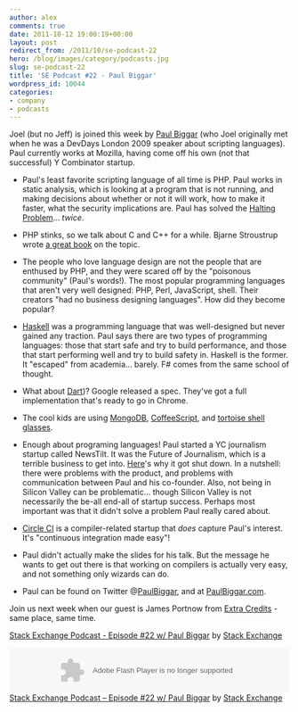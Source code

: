 ```yaml
---
author: alex
comments: true
date: 2011-10-12 19:00:19+00:00
layout: post
redirect_from: /2011/10/se-podcast-22
hero: /blog/images/category/podcasts.jpg
slug: se-podcast-22
title: 'SE Podcast #22 - Paul Biggar'
wordpress_id: 10044
categories:
- company
- podcasts
---
```


Joel (but no Jeff) is joined this week by [Paul Biggar](http://paulbiggar.com/research/) (who Joel originally met when he was a DevDays London 2009 speaker about scripting languages).  Paul currently works at Mozilla, having come off his own (not that successful) Y Combinator startup.



	
  * Paul's least favorite scripting language of all time is PHP. Paul works in static analysis, which is looking at a program that is not running, and making decisions about whether or not it will work, how to make it faster, what the security implications are. Paul has solved the [Halting Problem](http://en.wikipedia.org/wiki/Halting_problem)... _twice_.

	
  * PHP stinks, so we talk about C and C++ for a while. Bjarne Stroustrup wrote [a great book](http://www.amazon.com/Design-Evolution-C-Bjarne-Stroustrup/dp/0201543303%3FSubscriptionId%3DAKIAIIBINOD46VC3JCLQ%26tag%3Dws%26linkCode%3Dxm2%26camp%3D2025%26creative%3D165953%26creativeASIN%3D0201543303) on the topic.

	
  * The people who love language design are not the people that are enthused by PHP, and they were scared off by the "poisonous community" (Paul's words!). The most popular programming languages that aren't very well designed: PHP, Perl, JavaScript, shell. Their creators "had no business designing languages". How did they become popular?

	
  * [Haskell](http://en.wikipedia.org/wiki/Haskell_%28programming_language%29) was a programming language that was well-designed but never gained any traction. Paul says there are two types of programming languages: those that start safe and try to build performance, and those that start performing well and try to build safety in. Haskell is the former. It "escaped" from academia... barely. F# comes from the same school of thought.

	
  * What about [Dart](http://en.wikipedia.org/wiki/Dart_%28programming_language))? Google released a spec. They've got a full implementation that's ready to go in Chrome.

	
  * The cool kids are using [MongoDB](http://www.mongodb.org/), [CoffeeScript](http://jashkenas.github.com/coffee-script/), and [tortoise shell glasses](http://www.warbyparker.com/).

	
  * Enough about programing languages! Paul started a YC journalism startup called NewsTilt. It was the Future of Journalism, which is a terrible business to get into. [Here](http://blog.paulbiggar.com/archive/why-we-shut-newstilt-down/)'s why it got shut down. In a nutshell: there were problems with the product, and problems with communication between Paul and his co-founder. Also, not being in Silicon Valley can be problematic... though Silicon Valley is not necessarily the be-all end-all of startup success. Perhaps most important was that it didn't solve a problem Paul really cared about.

	
  * [Circle CI](http://circleci.com/) is a compiler-related startup that _does_ capture Paul's interest. It's "continuous integration made easy"!

	
  * Paul didn't actually make the slides for his talk. But the message he wants to get out there is that working on compilers is actually very easy, and not something only wizards can do.

	
  * Paul can be found on Twitter @[PaulBiggar](http://twitter.com/paulbiggar), and at [PaulBiggar.com](http://paulbiggar.com/).


Join us next week when our guest is James Portnow from [Extra Credits](http://www.penny-arcade.com/patv/show/extra-credits) - same place, same time.

[Stack Exchange Podcast - Episode #22 w/ Paul Biggar](http://soundcloud.com/stack-exchange/stack-exchange-podcast-22) by [Stack Exchange](http://soundcloud.com/stack-exchange)

<p><object width="100%" height="81" classid="clsid:d27cdb6e-ae6d-11cf-96b8-444553540000" codebase="http://download.macromedia.com/pub/shockwave/cabs/flash/swflash.cab#version=6,0,40,0"><param name="allowscriptaccess" value="always" /><param name="src" value="http://player.soundcloud.com/player.swf?url=http%3A%2F%2Fapi.soundcloud.com%2Ftracks%2F25363114" /><embed width="100%" height="81" type="application/x-shockwave-flash" src="http://player.soundcloud.com/player.swf?url=http%3A%2F%2Fapi.soundcloud.com%2Ftracks%2F25363114" allowscriptaccess="always" /></object> <span><a href="http://soundcloud.com/stack-exchange/stack-exchange-podcast-22">Stack Exchange Podcast &#8211; Episode #22 w/ Paul Biggar</a> by <a href="http://soundcloud.com/stack-exchange">Stack Exchange</a></span></p>